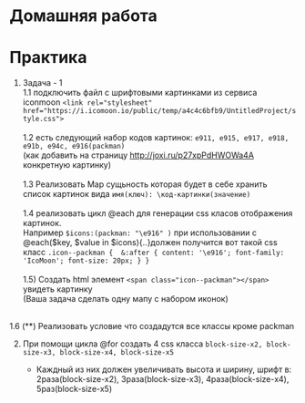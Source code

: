 ﻿# Домашняя работа


# Практика

 1) Задача - 1<br />
 1.1 подключить файл с шрифтовыми картинками из сервиса iconmoon `<link rel="stylesheet" href="https://i.icomoon.io/public/temp/a4c4c6bfb9/UntitledProject/style.css">`<br /><br />
 1.2 есть следующий набор кодов картинок: `e911, e915, e917, e918, e91b, e94c, e916(packman)`<br />
 (как добавить на страницу http://joxi.ru/p27xpPdHWOWa4A конкретную картинку)<br /><br />
 1.3 Реализовать Map сущьность которая будет в себе хранить список картинок вида
 `имя(ключ): \код-картинки(значение)`<br /><br />
 1.4 реализовать цикл @each для генерации сss класов отображения картинок.<br /> Например
 `$icons:(packman: "\e916" )` при использовании с @each($key, $value in $icons){..}должен получится вот такой css класс 
 `.icon--packman { 
    &:after {
        content: '\e916';
        font-family: 'IcoMoon';
        font-size: 20px;
    }
 }`
<br /><br />
 1.5) Cоздать html элемент `<span class="icon--packman"></span>`  увидеть картинку<br />
 (Ваша задача сделать одну мапу с набором иконок)<br /><br />

 1.6 (**) Реализовать условие что создадутся все классы кроме packman

 2. При помощи цикла @for создать 4 css класса `block-size-x2, block-size-x3, block-size-x4, block-size-x5`

    * Каждный из них должен увеличивать высота и ширину, шрифт в: 2раза(block-size-x2), 3раза(block-size-x3), 4раза(block-size-x4), 5раз(block-size-x5)